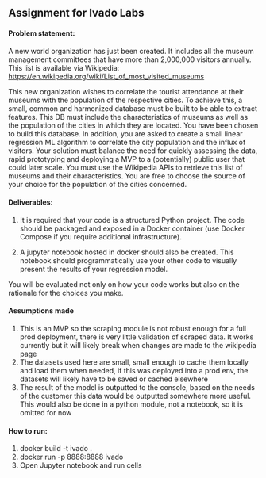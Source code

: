 ## Assignment for Ivado Labs

#### Problem statement:

A new world organization has just been created. It includes all the museum management committees that have more than 2,000,000 visitors annually.  This list is available via Wikipedia: https://en.wikipedia.org/wiki/List_of_most_visited_museums

This new organization wishes to correlate the tourist attendance at their museums with the population of the respective cities. To achieve this, a small, common and harmonized database must be built to be able to extract features. This DB must include the characteristics of museums as well as the population of the cities in which they are located. You have been chosen to build this database. In addition, you are asked to create a small linear regression ML algorithm to correlate the city population and the influx of visitors.  Your solution must balance the need for quickly assessing the data, rapid prototyping and deploying a MVP to a (potentially) public user that could later scale. You must use the Wikipedia APIs to retrieve this list of museums and their characteristics. You are free to choose the source of your choice for the population of the cities concerned.

#### Deliverables:
1. It is required that your code is a structured Python project. The code should be packaged and exposed in a Docker container (use Docker Compose if you require additional infrastructure).

2. A jupyter notebook hosted in docker should also be created. This notebook should  programmatically use your other code to visually present the results of your regression model.

You will be evaluated not only on how your code works but also on the rationale for the choices you make. 

#### Assumptions made
1. This is an MVP so the scraping module is not robust enough for a full prod deployment, there is very little validation of scraped data. It works currently but it will likely break when changes are made to the wikipedia page
2. The datasets used here are small, small enough to cache them locally and load them when needed, if this was deployed into a prod env, the datasets will likely have to be saved or cached elsewhere
3. The result of the model is outputted to the console, based on the needs of the customer this data would be outputted somewhere more useful. This would also be done in a python module, not a notebook, so it is omitted for now 

#### How to run:
1. docker build -t ivado .
2. docker run -p 8888:8888 ivado
3. Open Jupyter notebook and run cells
